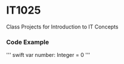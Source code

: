 # IT1025
Class Projects for Introduction to IT Concepts
### Code Example
''' swift
var number: Integer = 0
'''
